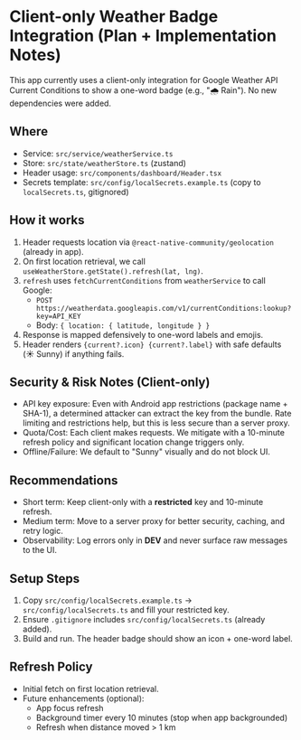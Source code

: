 # Client-only Weather Badge Integration (Plan + Implementation Notes)

This app currently uses a client-only integration for Google Weather API Current Conditions to show a one-word badge (e.g., "🌧 Rain"). No new dependencies were added.

## Where
- Service: `src/service/weatherService.ts`
- Store: `src/state/weatherStore.ts` (zustand)
- Header usage: `src/components/dashboard/Header.tsx`
- Secrets template: `src/config/localSecrets.example.ts` (copy to `localSecrets.ts`, gitignored)

## How it works
1. Header requests location via `@react-native-community/geolocation` (already in app).
2. On first location retrieval, we call `useWeatherStore.getState().refresh(lat, lng)`.
3. `refresh` uses `fetchCurrentConditions` from `weatherService` to call Google:
   - `POST https://weatherdata.googleapis.com/v1/currentConditions:lookup?key=API_KEY`
   - Body: `{ location: { latitude, longitude } }`
4. Response is mapped defensively to one-word labels and emojis.
5. Header renders `{current?.icon} {current?.label}` with safe defaults (☀️ Sunny) if anything fails.

## Security & Risk Notes (Client-only)
- API key exposure: Even with Android app restrictions (package name + SHA-1), a determined attacker can extract the key from the bundle. Rate limiting and restrictions help, but this is less secure than a server proxy.
- Quota/Cost: Each client makes requests. We mitigate with a 10-minute refresh policy and significant location change triggers only.
- Offline/Failure: We default to "Sunny" visually and do not block UI.

## Recommendations
- Short term: Keep client-only with a **restricted** key and 10-minute refresh.
- Medium term: Move to a server proxy for better security, caching, and retry logic.
- Observability: Log errors only in __DEV__ and never surface raw messages to the UI.

## Setup Steps
1. Copy `src/config/localSecrets.example.ts` → `src/config/localSecrets.ts` and fill your restricted key.
2. Ensure `.gitignore` includes `src/config/localSecrets.ts` (already added).
3. Build and run. The header badge should show an icon + one-word label.

## Refresh Policy
- Initial fetch on first location retrieval.
- Future enhancements (optional):
  - App focus refresh
  - Background timer every 10 minutes (stop when app backgrounded)
  - Refresh when distance moved > 1 km

